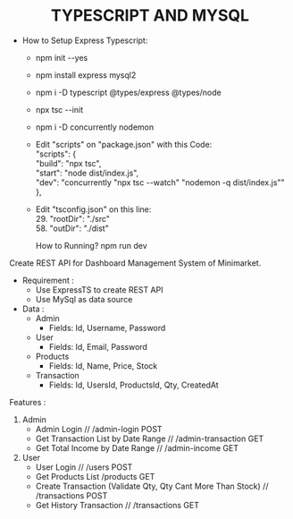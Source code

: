 <h1 align="center">TYPESCRIPT AND MYSQL</h1>

+ How to Setup Express Typescript:
    -   npm init --yes
    -   npm install express mysql2
    -   npm i -D typescript @types/express @types/node
    -   npx tsc --init
    -   npm i -D concurrently nodemon
    -   Edit "scripts" on "package.json" with this Code: <br />
        "scripts": { <br />
            "build": "npx tsc", <br />
            "start": "node dist/index.js", <br />
            "dev": "concurrently \"npx tsc --watch\" \"nodemon -q dist/index.js\"" <br />
        },
    
    -   Edit "tsconfig.json" on this line: <br />
        29. "rootDir": "./src" <br />
        58. "outDir": "./dist" <br />

        How to Running? npm run dev

Create REST API for Dashboard Management System of Minimarket. <br />
+ Requirement : 
    - Use ExpressTS to create REST API
    - Use MySql as data source
+ Data :
    - Admin 
       - Fields: Id, Username, Password
    - User
       - Fields: Id, Email, Password
    - Products
       - Fields: Id, Name, Price, Stock
    - Transaction
       - Fields: Id, UsersId, ProductsId, Qty, CreatedAt

Features : 
1. Admin
    -   Admin Login // /admin-login POST
    -   Get Transaction List by Date Range // /admin-transaction GET
    -   Get Total Income by Date Range // /admin-income GET
2. User
    -   User Login // /users POST
    -   Get Products List /products GET
    -   Create Transaction (Validate Qty, Qty Cant More Than Stock) // /transactions POST
    -   Get History Transaction // /transactions GET 
